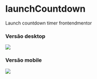 # launchCountdown
Launch countdown timer frontendmentor


<div> 
<h3>Versão desktop</h3>
<img src="https://i.postimg.cc/RC12CDzh/Snap-2022-07-23-at-14-54-32.png">

<h3>Versão mobile</h3>
<img src="https://i.postimg.cc/wBfLkHJM/Snap-2022-07-23-at-14-54-56.png">
</div>
